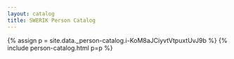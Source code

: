 ```yaml
---
layout: catalog
title: SWERIK Person Catalog
---
```

{% assign p = site.data._person-catalog.i-KoM8aJCiyvtVtpuxtUvJ9b %}
{% include person-catalog.html p=p %}

